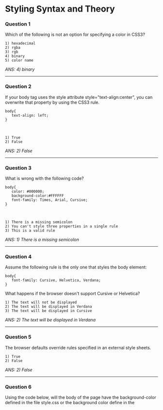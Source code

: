 # Styling Syntax and Theory

### Question 1
Which of the following is not an option for specifying a color in CSS3?

    1) hexadecimal
    2) rgba
    3) rgb
    4) binary
    5) color name
    
_ANS: 4) binary_<hr>

### Question 2
If your body tag uses the style attribute style="text-align:center", you can overwrite that property by using the CSS3 rule.

    body{
       text-align: left;
    }
<br>

    1) True
    2) False

_ANS: 2) False_<hr>

### Question 3
What is wrong with the following code?

    body{
       color: #000000;
       background-color:#FFFFFF
       font-family: Times, Arial, Cursive;
    }
<br>

    1) There is a missing semicolon
    2) You can't style three properties in a single rule
    3) This is a valid rule
    
_ANS: 1) There is a missing semicolon_<hr>

### Question 4
Assume the following rule is the only one that styles the body element:

    body{
       font-family: Cursive, Helvetica, Verdana;
    }
What happens if the browser doesn't support Cursive or Helvetica?


    1) The text will not be displayed
    2) The text will be displayed in Verdana
    3) The text will be displayed in Cursive
    
_ANS: 2) The text will be displayed in Verdana_<hr>

### Question 5
The browser defaults override rules specified in an external style sheets.

    1) True
    2) False
    
_ANS: 2) False_<hr>

### Question 6
Using the code below, will the body of the page have the background-color defined in the file style.css or the background color define in the <style> tag?
    
    <head>
        <meta charset = "UTF-8">
        <title>Test code</title>
        <link rel "stylesheet" href = "style.css">
        <style>
            body{
                background-color: #44CCDD;
            }
        </style>
    </head>
<br>
    

    1) <style>
    2) style.css

_ANS: 1) <style>_<hr>

### Question 7
Internal styling (rules specified in the <head> section) override rules specified with the style attribute in a tag.

    1) True
    2) False
    
_ANS: 2) False_<hr>
    
### Question 8
The default display value for paragraphs is:

    1) block
    2) inline-block
    3) inline
    4) none
    
_ANS: 1) block_<hr>
    
### Question 9
The default display value for <span> is:

    1) inline
    2) none
    3) inline-block
    4) block

_ANS: 1) inline_<hr>
    
### Question 10
A block element takes up the full width of it's parent, even if the content is smaller than the parent.  So two block elements at the same will not be side-by-side.
    
    1) True
    2) False
    
_ANS: 1) True_<hr>

### Question 11
Inline elements take up the full width of the browser, even if the content is smaller than the browser size.

    1) True
    2) False

_ANS: 2) False_<hr>
    
    
    
    
    
    
    
    
    
    
    
    
    
    
    
